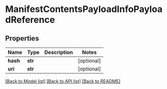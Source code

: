 # ManifestContentsPayloadInfoPayloadReference

## Properties
Name | Type | Description | Notes
------------ | ------------- | ------------- | -------------
**hash** | **str** |  | [optional] 
**uri** | **str** |  | [optional] 

[[Back to Model list]](../README.md#documentation-for-models) [[Back to API list]](../README.md#documentation-for-api-endpoints) [[Back to README]](../README.md)


